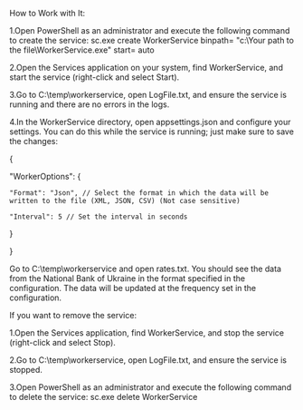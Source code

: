 How to Work with It:


1.Open PowerShell as an administrator and execute the following command to create the service: sc.exe create WorkerService binpath= "c:\Your path to the file\WorkerService.exe" start= auto

2.Open the Services application on your system, find WorkerService, and start the service (right-click and select Start).

3.Go to C:\temp\workerservice, open LogFile.txt, and ensure the service is running and there are no errors in the logs.

4.In the WorkerService directory, open appsettings.json and configure your settings. You can do this while the service is running; just make sure to save the changes:

{

  "WorkerOptions": {

    "Format": "Json", // Select the format in which the data will be written to the file (XML, JSON, CSV) (Not case sensitive)

    "Interval": 5 // Set the interval in seconds

  }

}

Go to C:\temp\workerservice and open rates.txt. You should see the data from the National Bank of Ukraine in the format specified in the configuration. The data will be updated at the frequency set in the configuration.

If you want to remove the service:


  1.Open the Services application, find WorkerService, and stop the service (right-click and select Stop).

  2.Go to C:\temp\workerservice, open LogFile.txt, and ensure the service is stopped.

  3.Open PowerShell as an administrator and execute the following command to delete the service: sc.exe delete WorkerService
